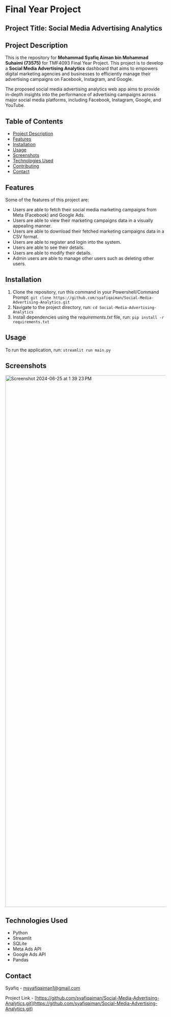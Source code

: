 # Final Year Project

## Project Title: Social Media Advertising Analytics

## Project Description
This is the repository for **Mohammad Syafiq Aiman bin Mohammad Suhaimi (73575)** for TMF4093 Final Year Project. This project is to develop a **Social Media Advertising Analytics** dashboard that aims to empowers  digital marketing agencies and businesses to efficiently manage their advertising campaigns on Facebook, Instagram, and Google.

The proposed social media advertising analytics web app aims to provide in-depth insights into the performance of advertising campaigns across major social media platforms, including Facebook, Instagram, Google, and YouTube.

## Table of Contents
- [Project Description](#project-description)
- [Features](#features)
- [Installation](#installation)
- [Usage](#usage)
- [Screenshots](#screenshots)
- [Technologies Used](#technologies-used)
- [Contributing](#contributing)
- [Contact](#contact)

## Features
Some of the features of this project are:
- Users are able to fetch their social media marketing campaigns from Meta (Facebook) and Google Ads.
- Users are able to view their marketing campaigns data in a visually appealing manner.
- Users are able to download their fetched marketing campaigns data in a CSV format.
- Users are able to register and login into the system.
- Users are able to see their details.
- Users are able to modify their details.
- Admin users are able to manage other users such as deleting other users.

## Installation
1. Clone the repository, run this command in your Powershell/Command Prompt: `git clone https://github.com/syafiqaiman/Social-Media-Advertising-Analytics.git`
2. Navigate to the project directory, run: `cd Social-Media-Advertising-Analytics`
3. Install dependencies using the *requirements.txt* file, run: `pip install -r requirements.txt`

## Usage
To run the application, run: `streamlit run main.py`

## Screenshots
<img width="1672" alt="Screenshot 2024-06-25 at 1 39 23 PM" src="https://github.com/syafiqaiman/fyp/assets/74225115/6c2caff2-3760-48d2-9db1-79a9c526c56c">

## Technologies Used
- Python
- Streamlit
- SQLite
- Meta Ads API
- Google Ads API
- Pandas

## Contact
Syafiq - [msyafiqaiman1@gmail.com](mailto:msyafiqaiman1@gmail.com)

Project Link - [https://github.com/syafiqaiman/Social-Media-Advertising-Analytics.git](https://github.com/syafiqaiman/Social-Media-Advertising-Analytics.git)


